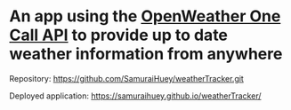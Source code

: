 # An app using the [OpenWeather One Call API](https://openweathermap.org/api/one-call-api) to provide up to date weather information from anywhere

Repository: https://github.com/SamuraiHuey/weatherTracker.git

Deployed application: https://samuraihuey.github.io/weatherTracker/